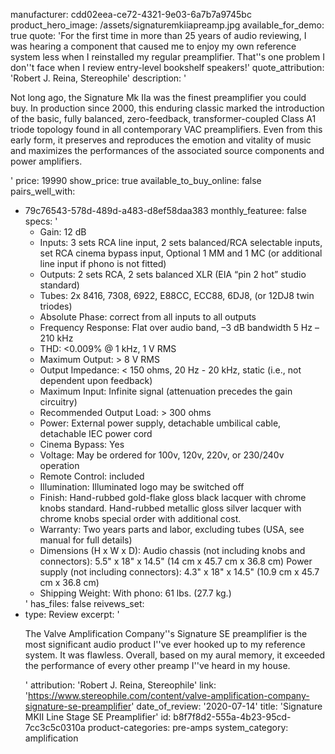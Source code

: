 manufacturer: cdd02eea-ce72-4321-9e03-6a7b7a9745bc
product_hero_image: /assets/signaturemkiiapreamp.jpg
available_for_demo: true
quote: 'For the first time in more than 25 years of audio reviewing, I was hearing a component that caused me to enjoy my own reference system less when I reinstalled my regular preamplifier. That''s one problem I don''t face when I review entry-level bookshelf speakers!'
quote_attribution: 'Robert J. Reina, Stereophile'
description: '<p>Not long ago, the Signature Mk IIa was the finest preamplifier you could buy. In production since 2000, this enduring classic marked the introduction of the basic, fully balanced, zero-feedback, transformer-coupled Class A1 triode topology found in all contemporary VAC preamplifiers. Even from this early form, it preserves and reproduces the emotion and vitality of music and maximizes the performances of the associated source components and power amplifiers.</p>'
price: 19990
show_price: true
available_to_buy_online: false
pairs_well_with:
  - 79c76543-578d-489d-a483-d8ef58daa383
monthly_featuree: false
specs: '<ul><li>Gain: 12 dB<br></li><li>Inputs: 3 sets RCA line input, 2 sets balanced/RCA selectable inputs, set RCA cinema bypass input, Optional 1 MM and 1 MC (or additional line input if phono is not fitted)<br></li><li>Outputs: 2 sets RCA, 2 sets balanced XLR (EIA “pin 2 hot” studio standard)<br></li><li>Tubes: 2x 8416, 7308, 6922, E88CC, ECC88, 6DJ8, (or 12DJ8 twin triodes)<br></li><li>Absolute Phase: correct from all inputs to all outputs<br></li><li>Frequency Response: Flat over audio band, –3 dB bandwidth 5 Hz – 210 kHz<br></li><li>THD: &lt;0.009% @ 1 kHz, 1 V RMS<br></li><li>Maximum Output: &gt; 8 V RMS<br></li><li>Output Impedance: &lt; 150 ohms, 20 Hz - 20 kHz, static (i.e., not dependent upon feedback)<br></li><li>Maximum Input: Infinite signal (attenuation precedes the gain circuitry)<br></li><li>Recommended Output Load: &gt; 300 ohms<br></li><li>Power: External power supply, detachable umbilical cable, detachable IEC power cord<br></li><li>Cinema Bypass: Yes<br></li><li>Voltage: May be ordered for 100v, 120v, 220v, or 230/240v operation<br></li><li>Remote Control: included<br></li><li>Illumination: Illuminated logo may be switched off<br></li><li>Finish: Hand-rubbed gold-flake gloss black lacquer with chrome knobs standard. Hand-rubbed metallic gloss silver lacquer with chrome knobs special order with additional cost.<br></li><li>Warranty: Two years parts and labor, excluding tubes (USA, see manual for full details)<br></li><li>Dimensions (H x W x D): Audio chassis (not including knobs and connectors): 5.5" x 18" x 14.5" (14 cm x 45.7 cm x 36.8 cm) Power supply (not including connectors): 4.3" x 18" x 14.5" (10.9 cm x 45.7 cm x 36.8 cm)<br></li><li>Shipping Weight: With phono: 61 lbs. (27.7 kg.)<br></li></ul>'
has_files: false
reivews_set:
  -
    type: Review
    excerpt: '<p>The Valve Amplification Company''s Signature SE preamplifier is the most significant audio product I''ve ever hooked up to my reference system. It was flawless. Overall, based on my aural memory, it exceeded the performance of every other preamp I''ve heard in my house.</p>'
    attribution: 'Robert J. Reina, Stereophile'
    link: 'https://www.stereophile.com/content/valve-amplification-company-signature-se-preamplifier'
    date_of_review: '2020-07-14'
title: 'Signature MKII Line Stage SE Preamplifier'
id: b8f7f8d2-555a-4b23-95cd-7cc3c5c0310a
product-categories: pre-amps
system_category: amplification
